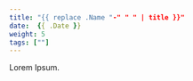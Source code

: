 ```yaml
---
title: "{{ replace .Name "-" " " | title }}"
date:  {{ .Date }}
weight: 5
tags: [""]
---
```


Lorem Ipsum.